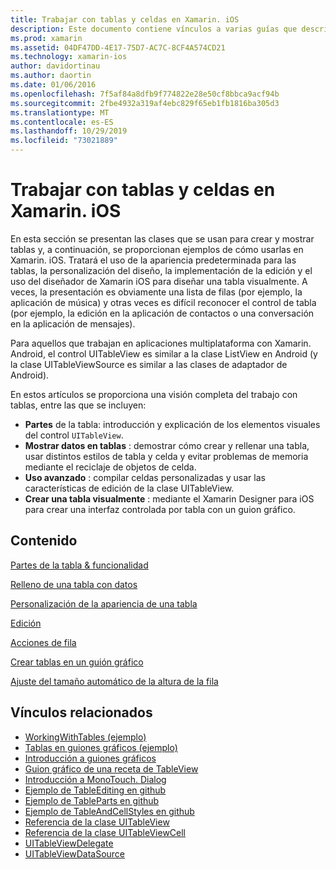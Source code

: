 ```yaml
---
title: Trabajar con tablas y celdas en Xamarin. iOS
description: Este documento contiene vínculos a varias guías que describen cómo Mostrar datos con el control UITableView en una aplicación de Xamarin. iOS.
ms.prod: xamarin
ms.assetid: 04DF47DD-4E17-75D7-AC7C-8CF4A574CD21
ms.technology: xamarin-ios
author: davidortinau
ms.author: daortin
ms.date: 01/06/2016
ms.openlocfilehash: 7f5af84a8dfb9f774822e28e50cf8bbca9acf94b
ms.sourcegitcommit: 2fbe4932a319af4ebc829f65eb1fb1816ba305d3
ms.translationtype: MT
ms.contentlocale: es-ES
ms.lasthandoff: 10/29/2019
ms.locfileid: "73021889"
---
```

# <a name="working-with-tables-and-cells-in-xamarinios"></a>Trabajar con tablas y celdas en Xamarin. iOS

En esta sección se presentan las clases que se usan para crear y mostrar tablas y, a continuación, se proporcionan ejemplos de cómo usarlas en Xamarin. iOS. Tratará el uso de la apariencia predeterminada para las tablas, la personalización del diseño, la implementación de la edición y el uso del diseñador de Xamarin iOS para diseñar una tabla visualmente. A veces, la presentación es obviamente una lista de filas (por ejemplo, la aplicación de música) y otras veces es difícil reconocer el control de tabla (por ejemplo, la edición en la aplicación de contactos o una conversación en la aplicación de mensajes).

Para aquellos que trabajan en aplicaciones multiplataforma con Xamarin. Android, el control UITableView es similar a la clase ListView en Android (y la clase UITableViewSource es similar a las clases de adaptador de Android).

En estos artículos se proporciona una visión completa del trabajo con tablas, entre las que se incluyen:

- **Partes** de la tabla: introducción y explicación de los elementos visuales del control `UITableView`. 
- **Mostrar datos en tablas** : demostrar cómo crear y rellenar una tabla, usar distintos estilos de tabla y celda y evitar problemas de memoria mediante el reciclaje de objetos de celda. 
- **Uso avanzado** : compilar celdas personalizadas y usar las características de edición de la clase UITableView. 
- **Crear una tabla visualmente** : mediante el Xamarin Designer para iOS para crear una interfaz controlada por tabla con un guion gráfico. 

## <a name="contents"></a>Contenido

 [Partes de la tabla &amp; funcionalidad](~/ios/user-interface/controls/tables/table-parts-and-functionality.md)

 [Relleno de una tabla con datos](~/ios/user-interface/controls/tables/populating-a-table-with-data.md)

 [Personalización de la apariencia de una tabla](~/ios/user-interface/controls/tables/customizing-table-appearance.md)

 [Edición](~/ios/user-interface/controls/tables/editing.md)

 [Acciones de fila](~/ios/user-interface/controls/tables/row-action.md)

 [Crear tablas en un guión gráfico](~/ios/user-interface/controls/tables/creating-tables-in-a-storyboard.md)

 [Ajuste del tamaño automático de la altura de la fila](~/ios/user-interface/controls/tables/autosizing-row-height.md)

## <a name="related-links"></a>Vínculos relacionados

- [WorkingWithTables (ejemplo)](https://docs.microsoft.com/samples/xamarin/ios-samples/workingwithtables)
- [Tablas en guiones gráficos (ejemplo)](https://docs.microsoft.com/samples/xamarin/ios-samples/storyboardtable)
- [Introducción a guiones gráficos](~/ios/user-interface/storyboards/index.md)
- [Guion gráfico de una receta de TableView](https://github.com/xamarin/recipes/tree/master/Recipes/ios/general/storyboard/storyboard_a_tableview)
- [Introducción a MonoTouch. Dialog](~/ios/user-interface/monotouch.dialog/index.md)
- [Ejemplo de TableEditing en github](https://github.com/xamarin/monotouch-samples/tree/master/TableEditing)
- [Ejemplo de TableParts en github](https://github.com/xamarin/monotouch-samples/tree/master/TableParts)
- [Ejemplo de TableAndCellStyles en github](https://github.com/xamarin/mobile-samples/tree/master/TablesLists)
- [Referencia de la clase UITableView](https://developer.apple.com/library/ios/documentation/UIKit/Reference/UITableView_Class/)
- [Referencia de la clase UITableViewCell](https://developer.apple.com/library/ios/documentation/UIKit/Reference/UITableViewCell_Class/)
- [UITableViewDelegate](https://developer.apple.com/library/ios/documentation/UIKit/Reference/UITableViewDelegate_Protocol/)
- [UITableViewDataSource](https://developer.apple.com/library/ios/documentation/UIKit/Reference/UITableViewDataSource_Protocol/)
